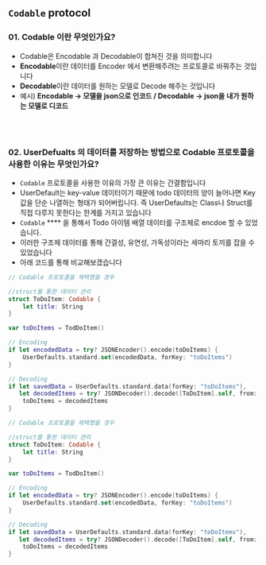## `Codable` protocol <br/>

### 01. Codable 이란 무엇인가요?

- Codable은 Encodable 과 Decodable이 합쳐진 것을 의미합니다
- **Encodable**이란 데이터를 Encoder 에서 변환해주려는 프로토콜로 바꿔주는 것입니다
- **Decodable**이란 데이터를 원하는 모델로 Decode 해주는 것입니다
- 예시) **Encodable -> 모델을 json으로 인코드 / Decodable -> json을 내가 원하는 모델로 디코드**

<br/><br/>

### 02. UserDefualts 의 데이터를 저장하는 방법으로 Codable 프로토콜을 사용한 이유는 무엇인가요?

- `Codable` 프로토콜을 사용한 이유의 가장 큰 이유는 간결함입니다
- UserDefault는 key-value 데이터이기 때문에 todo 데이터의 양이 늘어나면 Key값을 단순 나열하는 형태가 되어버립니다. 즉 UserDefaults는 Class나 Struct를 직접 다루지 못한다는 한계를 가지고 있습니다
- `Codable` **** 을 통해서 Todo 아이템 배열 데이터를 구조체로  encdoe 할 수 있었습니다.
- 이러한 구조체 데이터를 통해 간결성, 유연성, 가독성이라는 세마리 토끼를 잡을 수 있었습니다
- 아래 코드를 통해 비교해보겠습니다

```Swift
// Codable 프로토콜을 채택했을 경우

//struct를 통한 데이터 관리
struct ToDoItem: Codable {
    let title: String
}

var toDoItems = TodDoItem()

// Encoding 
if let encodedData = try? JSONEncoder().encode(toDoItems) {
    UserDefaults.standard.set(encodedData, forKey: "toDoItems")
}

// Decoding 
if let savedData = UserDefaults.standard.data(forKey: "toDoItems"),
   let decodedItems = try? JSONDecoder().decode([ToDoItem].self, from: savedData) {
    toDoItems = decodedItems
}
```
```swift
// Codable 프로토콜을 채택했을 경우

//struct를 통한 데이터 관리
struct ToDoItem: Codable {
    let title: String
}

var toDoItems = TodDoItem()

// Encoding 
if let encodedData = try? JSONEncoder().encode(toDoItems) {
    UserDefaults.standard.set(encodedData, forKey: "toDoItems")
}

// Decoding 
if let savedData = UserDefaults.standard.data(forKey: "toDoItems"),
   let decodedItems = try? JSONDecoder().decode([ToDoItem].self, from: savedData) {
    toDoItems = decodedItems
}
```
